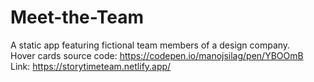 # Meet-the-Team
A static app featuring fictional team members of a design company.<br/>
Hover cards source code: https://codepen.io/manojsilag/pen/YBOOmB <br/>
Link: https://storytimeteam.netlify.app/
